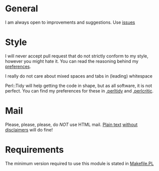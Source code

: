 # General

I am always open to improvements and suggestions.
Use [issues](https://github.com/Tux/Data-Peek/issues)

# Style

I will never accept pull request that do not strictly conform to my
style, however you might hate it. You can read the reasoning behind
my [preferences](http://tux.nl/style.html).

I really do not care about mixed spaces and tabs in (leading) whitespace

Perl::Tidy will help getting the code in shape, but as all software, it
is not perfect. You can find my preferences for these in
[.perltidy](https://github.com/Tux/Release-Checklist/blob/master/.perltidyrc) and
[.perlcritic](https://github.com/Tux/Release-Checklist/blob/master/.perlcriticrc).

# Mail

Please, please, please, do *NOT* use HTML mail.
[Plain text](https://useplaintext.email)
[without](http://www.goldmark.org/jeff/stupid-disclaimers/)
[disclaimers](https://www.economist.com/business/2011/04/07/spare-us-the-e-mail-yada-yada)
will do fine!

# Requirements

The minimum version required to use this module is stated in
[Makefile.PL](./Makefile.PL)
